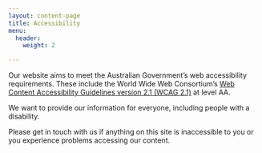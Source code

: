 ```yaml
---
layout: content-page
title: Accessibility
menu:
  header:
    weight: 2

---
```

<p>Our website aims to meet the Australian Government’s web accessibility requirements. These include the World Wide Web Consortium’s <a href="http://www.w3.org/TR/WCAG21/">Web Content Accessibility Guidelines version 2.1 (WCAG 2.1)</a> at level AA.</p> <p>We want to provide our information for everyone, including people with a disability.</p> <p>Please get in touch with us if anything on this site is inaccessible to you or you experience problems accessing our content.</p>